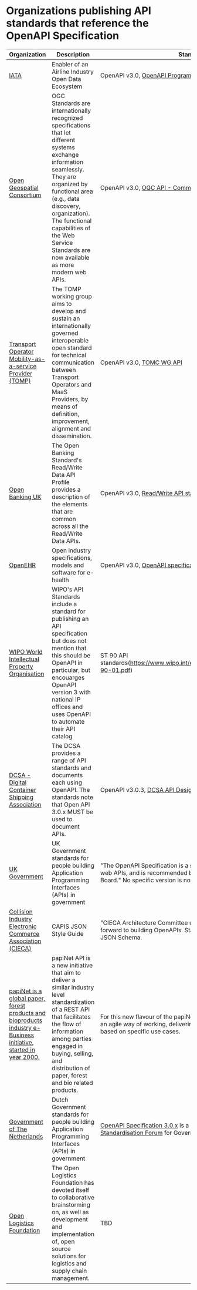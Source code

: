 # Organizations publishing API standards that reference the OpenAPI Specification 

|Organization | Description | Standards Used | Sector | 
|-----|-----|-----|----| 
| [IATA](https://iata.org) | Enabler of an Airline Industry Open Data Ecosystem | OpenAPI v3.0, [OpenAPI Program](https://www.iata.org/en/programs/innovation/openapi/) | Transport | 
| [Open Geospatial Consortium](https://www.ogc.org/publications/) | OGC Standards are internationally recognized specifications that let different systems exchange information seamlessly. They are organized by functional area (e.g., data discovery, organization). The functional capabilities of the Web Service Standards are now available as more modern web APIs. | OpenAPI v3.0, [OGC API - Common](https://www.ogc.org/publications/standard/ogcapi-common/) | Geospatial |
| [Transport Operator Mobility-as-a-service Provider (TOMP)](https://github.com/TOMP-WG) | The TOMP working group aims to develop and sustain an internationally governed interoperable open standard for technical communication between Transport Operators and MaaS Providers, by means of definition, improvement, alignment and dissemination. | OpenAPI v3.0, [TOMC WG API](https://github.com/TOMP-WG/TOMP-API) | Transport |
|[Open Banking UK](http://www.openbanking.org.uk/)|The Open Banking Standard's Read/Write Data API Profile provides a description of the elements that are common across all the Read/Write Data APIs.|OpenAPI v3.0, [Read/Write API standard](https://openbankinguk.github.io/read-write-api-site3/v4.0/profiles/read-write-data-api-profile.html)|Banking/Finance|
|[OpenEHR](https://www.openehr.org/)|Open industry specifications, models and software for e-health|OpenAPI v3.0, [OpenAPI specifications](https://github.com/openEHR/specifications-ITS-REST/tree/master)|Health|
|[WIPO World Intellectual Property Organisation](https://www.wipo.int/standards/en/api-catalog/)|WIPO's API Standards include a standard for publishing an API specification but does not mention that this should be OpenAPI in particular, but encouarges OpenAPI version 3 with national IP offices and uses OpenAPI to automate their API catalog|ST 90 API standards(https://www.wipo.int/export/sites/www/standards/en/pdf/03-90-01.pdf)|Intellectual Property|
| [DCSA - Digital Container Shipping Association](https://developer.dcsa.org/) | The DCSA provides a range of API standards and documents each using OpenAPI. The standards note that Open API 3.0.x MUST be used to document APIs.| OpenAPI v3.0.3, [DCSA API Design Principles 1.1](https://dcsa.cdn.prismic.io/dcsa/65b91630615e73009ec41362_DP11_DCSA_APIDesign-Principles_v1.1.pdf) | Logistics |
|[UK Government](https://www.gov.uk/guidance/gds-api-technical-and-data-standards)|UK Government standards for people building Application Programming Interfaces (APIs) in government |"The OpenAPI Specification is a standardised way of describing RESTful web APIs, and is recommended by the government Open Standards Board." No specific version is noted.[API technical and data standards ](https://www.gov.uk/guidance/gds-api-technical-and-data-standards)|Government| 
|[Collision Industry Electronic Commerce Association (CIECA)](https://www.cieca.com/capis-guidelines)|CAPIS JSON Style Guide|"CIECA Architecture Committee understands that everyone is looking forward to building OpenAPIs. Standards descriobe sue of OpenAPIs and JSON Schema. |{CAPIS JSON Style Guide](https://www.cieca.com/capis-guidelines)|
|[papiNet is a global paper, forest products and bioproducts industry e-Business initiative, started in year 2000.](https://github.com/papinet)|papiNet API is a new initiative that aim to deliver a similar industry level standardization of a REST API that facilitates the flow of information among parties engaged in buying, selling, and distribution of paper, forest and bio related products.|For this new flavour of the papiNet standard, we have decided to adopt an agile way of working, delivering the papiNet API definition iteratively based on specific use cases.|Includes a yaml OpenAPI document describing the normative structure of a standardised API, [https://github.com/papinet/papiNet-API](https://github.com/papinet/papiNet-API)|
|[Government of The Netherlands](https://www.government.nl)|Dutch Government standards for people building Application Programming Interfaces (APIs) in government |[OpenAPI Specification 3.0.x](https://www.forumstandaardisatie.nl/open-standaarden/openapi-specification) is a required standard by the [Netherlands Standardisation Forum](https://www.forumstandaardisatie.nl/en/netherlands-standardisation-forum) for Government APIs.|Government|
|[Open Logistics Foundation]([https://www.government.nl](https://openlogisticsfoundation.org))|The Open Logistics Foundation has devoted itself to collaborative brainstorming on, as well as development and implementation of, open source solutions for logistics and supply chain management.|TBD|Logistics|
